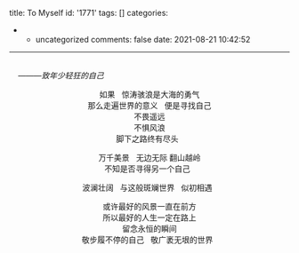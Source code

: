 title: To Myself
id: '1771'
tags: []
categories:
  - - uncategorized
comments: false
date: 2021-08-21 10:42:52
---
    
    
*<right>———致年少轻狂的自己</right>*
   
      
      
<center>
  
如果  
惊涛骇浪是大海的勇气  
那么走遍世界的意义   
便是寻找自己  
不畏遥远  
不惧风浪  
脚下之路终有尽头  
  
万千美景  
无边无际 
翻山越岭  
不知是否寻得另一个自己    
  
波澜壮阔  
与这般斑斓世界  
似初相遇  

或许最好的风景一直在前方  
所以最好的人生一定在路上  
留念永恒的瞬间  
敬步履不停的自己  
 敬广袤无垠的世界  
</center>
